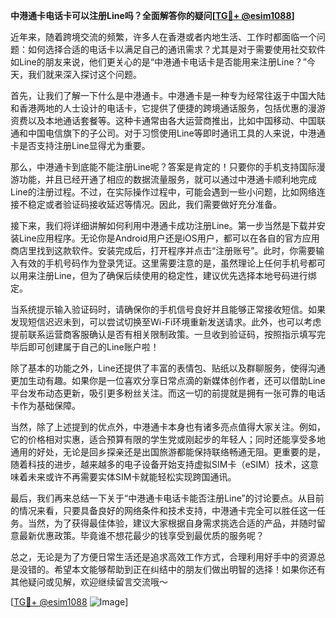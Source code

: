 **中港通卡电话卡可以注册Line吗？全面解答你的疑问[[TG💪+ @esim1088](https://t.me/s/esim1088)]**

近年来，随着跨境交流的频繁，许多人在香港或者内地生活、工作时都面临一个问题：如何选择合适的电话卡以满足自己的通讯需求？尤其是对于需要使用社交软件如Line的朋友来说，他们更关心的是“中港通卡电话卡是否能用来注册Line？”今天，我们就来深入探讨这个问题。

首先，让我们了解一下什么是中港通卡。中港通卡是一种专为经常往返于中国大陆和香港两地的人士设计的电话卡，它提供了便捷的跨境通话服务，包括优惠的漫游资费以及本地通话套餐等。这种卡通常由各大运营商推出，比如中国移动、中国联通和中国电信旗下的子公司。对于习惯使用Line等即时通讯工具的人来说，中港通卡是否支持注册Line显得尤为重要。

那么，中港通卡到底能不能注册Line呢？答案是肯定的！只要你的手机支持国际漫游功能，并且已经开通了相应的数据流量服务，就可以通过中港通卡顺利地完成Line的注册过程。不过，在实际操作过程中，可能会遇到一些小问题，比如网络连接不稳定或者验证码接收延迟等情况。因此，我们需要做好充分准备。

接下来，我们将详细讲解如何利用中港通卡成功注册Line。第一步当然是下载并安装Line应用程序。无论你是Android用户还是iOS用户，都可以在各自的官方应用商店里找到这款软件。安装完成后，打开程序并点击“注册账号”。此时，你需要输入有效的手机号码作为登录凭证。这里需要注意的是，虽然理论上任何手机号都可以用来注册Line，但为了确保后续使用的稳定性，建议优先选择本地号码进行绑定。

当系统提示输入验证码时，请确保你的手机信号良好并且能够正常接收短信。如果发现短信迟迟未到，可以尝试切换至Wi-Fi环境重新发送请求。此外，也可以考虑提前联系运营商客服确认是否有相关限制政策。一旦收到验证码，按照指示填写完毕后即可创建属于自己的Line账户啦！

除了基本的功能之外，Line还提供了丰富的表情包、贴纸以及群聊服务，使得沟通更加生动有趣。如果你是一位喜欢分享日常点滴的新媒体创作者，还可以借助Line平台发布动态更新，吸引更多粉丝关注。而这一切的前提就是拥有一张可靠的电话卡作为基础保障。

当然，除了上述提到的优点外，中港通卡本身也有诸多亮点值得大家关注。例如，它的价格相对实惠，适合预算有限的学生党或刚起步的年轻人；同时还能享受多地通用的好处，无论是回乡探亲还是出国旅游都能保持联络畅通无阻。更重要的是，随着科技的进步，越来越多的电子设备开始支持虚拟SIM卡（eSIM）技术，这意味着未来或许不再需要实体SIM卡就能轻松实现跨国通讯。

最后，我们再来总结一下关于“中港通卡电话卡能否注册Line”的讨论要点。从目前的情况来看，只要具备良好的网络条件和技术支持，中港通卡完全可以胜任这一任务。当然，为了获得最佳体验，建议大家根据自身需求挑选合适的产品，并随时留意最新优惠政策。毕竟谁不想花最少的钱享受到最优质的服务呢？

总之，无论是为了方便日常生活还是追求高效工作方式，合理利用好手中的资源总是没错的。希望本文能够帮助到正在纠结中的朋友们做出明智的选择！如果你还有其他疑问或见解，欢迎继续留言交流哦～ 

[[TG💪+ @esim1088](https://t.me/s/esim1088) ![Image](https://i.postimg.cc/4NQfJmqS/Snipaste-2025-05-13-00-14-12.png)]
